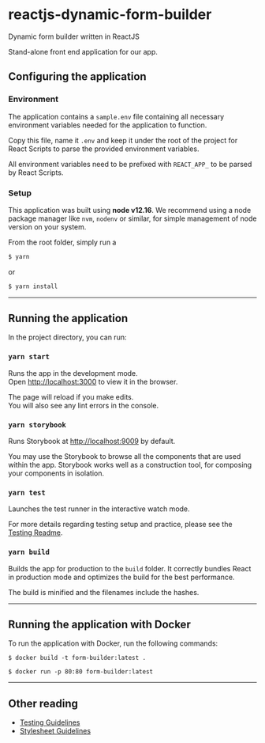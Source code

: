 # reactjs-dynamic-form-builder
Dynamic form builder written in ReactJS

Stand-alone front end application for our app.

## Configuring the application

### Environment

The application contains a `sample.env` file containing all necessary environment variables needed
for the application to function.

Copy this file, name it `.env` and keep it under the root of the project for React Scripts to parse
the provided environment variables.

All environment variables need to be prefixed with `REACT_APP_` to be parsed by React Scripts.


### Setup

This application was built using **node v12.16**. We recommend using a node package manager like `nvm`, `nodenv` or similar, for simple management of node version on your system.

From the root folder, simply run a

```bash
$ yarn
```
or

```bash
$ yarn install
```
---
## Running the application

In the project directory, you can run:

### `yarn start`

Runs the app in the development mode.<br />
Open [http://localhost:3000](http://localhost:3000) to view it in the browser.

The page will reload if you make edits.<br />
You will also see any lint errors in the console.


### `yarn storybook`

Runs Storybook at [http://localhost:9009](http://localhost:9009) by default.

You may use the Storybook to browse all the components that are used within the app. Storybook works well as a construction tool, for composing your components in isolation.


### `yarn test`

Launches the test runner in the interactive watch mode.

For more details regarding testing setup and practice, please see the [Testing Readme](TestingGuidelines.md).


### `yarn build`

Builds the app for production to the `build` folder.
It correctly bundles React in production mode and optimizes the build for the best performance.

The build is minified and the filenames include the hashes.


---

## Running the application with Docker

To run the application with Docker, run the following commands:

`$ docker build -t form-builder:latest .`

`$ docker run -p 80:80 form-builder:latest`

---

## Other reading

- [Testing Guidelines](TestingGuidelines.md)
- [Stylesheet Guidelines](StylesheetGuidelines.md)

